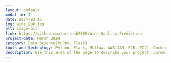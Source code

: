 ```yaml
---
layout: default
modal-id: 1
date: 2024-03-15
img: wine_900.jpg
alt: image-alt
link: https://github.com/pritesh2000/Wine_Quality_Prediction
project-date: March 2024
category: Data Science(MLOps, Flask)
tools-and-technology: Python, Flask, MLflow, AWS(IAM, ECR, EC2), Docker, VS Code
description: Use this area of the page to describe your project. Lorem ipsum dolor sit amet, consectetur adipisicing elit. Mollitia neque assumenda ipsam nihil, molestias magnam, recusandae quos quis inventore quisquam velit asperiores, vitae? Reprehenderit soluta, eos quod consequuntur itaque. Nam.
---
```

